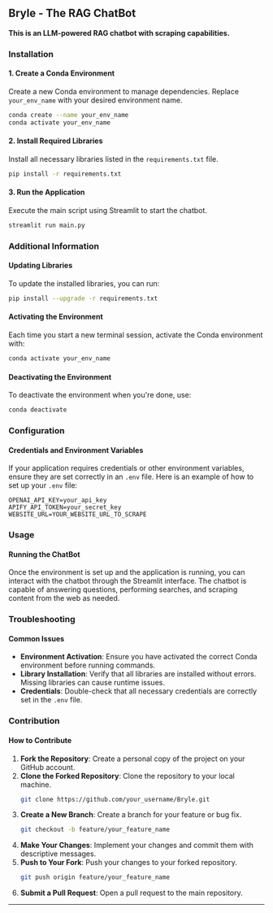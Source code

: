 

## Bryle - The RAG ChatBot
**This is an LLM-powered RAG chatbot with scraping capabilities.**

### Installation

#### 1. Create a Conda Environment
Create a new Conda environment to manage dependencies. Replace `your_env_name` with your desired environment name.
```bash
conda create --name your_env_name
conda activate your_env_name
```

#### 2. Install Required Libraries
Install all necessary libraries listed in the `requirements.txt` file.
```bash
pip install -r requirements.txt
```

#### 3. Run the Application
Execute the main script using Streamlit to start the chatbot.
```bash
streamlit run main.py
```

### Additional Information

#### Updating Libraries
To update the installed libraries, you can run:
```bash
pip install --upgrade -r requirements.txt
```

#### Activating the Environment
Each time you start a new terminal session, activate the Conda environment with:
```bash
conda activate your_env_name
```

#### Deactivating the Environment
To deactivate the environment when you're done, use:
```bash
conda deactivate
```

### Configuration

#### Credentials and Environment Variables
If your application requires credentials or other environment variables, ensure they are set correctly in an `.env` file. Here is an example of how to set up your `.env` file:
```env
OPENAI_API_KEY=your_api_key
APIFY_API_TOKEN=your_secret_key
WEBSITE_URL=YOUR_WEBSITE_URL_TO_SCRAPE
```

### Usage

#### Running the ChatBot
Once the environment is set up and the application is running, you can interact with the chatbot through the Streamlit interface. The chatbot is capable of answering questions, performing searches, and scraping content from the web as needed.

### Troubleshooting

#### Common Issues
- **Environment Activation**: Ensure you have activated the correct Conda environment before running commands.
- **Library Installation**: Verify that all libraries are installed without errors. Missing libraries can cause runtime issues.
- **Credentials**: Double-check that all necessary credentials are correctly set in the `.env` file.

### Contribution

#### How to Contribute
1. **Fork the Repository**: Create a personal copy of the project on your GitHub account.
2. **Clone the Forked Repository**: Clone the repository to your local machine.
    ```bash
    git clone https://github.com/your_username/Bryle.git
    ```
3. **Create a New Branch**: Create a branch for your feature or bug fix.
    ```bash
    git checkout -b feature/your_feature_name
    ```
4. **Make Your Changes**: Implement your changes and commit them with descriptive messages.
5. **Push to Your Fork**: Push your changes to your forked repository.
    ```bash
    git push origin feature/your_feature_name
    ```
6. **Submit a Pull Request**: Open a pull request to the main repository.

---

